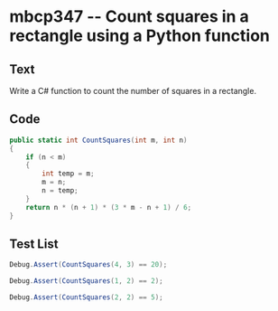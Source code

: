 # mbcp347 -- Count squares in a rectangle using a Python function

## Text

Write a C# function to count the number of squares in a rectangle.

## Code

```csharp
public static int CountSquares(int m, int n) 
{ 
    if (n < m) 
    { 
        int temp = m; 
        m = n; 
        n = temp; 
    } 
    return n * (n + 1) * (3 * m - n + 1) / 6; 
}
```

## Test List

```csharp
Debug.Assert(CountSquares(4, 3) == 20);
```

```csharp
Debug.Assert(CountSquares(1, 2) == 2);
```

```csharp
Debug.Assert(CountSquares(2, 2) == 5);
```
